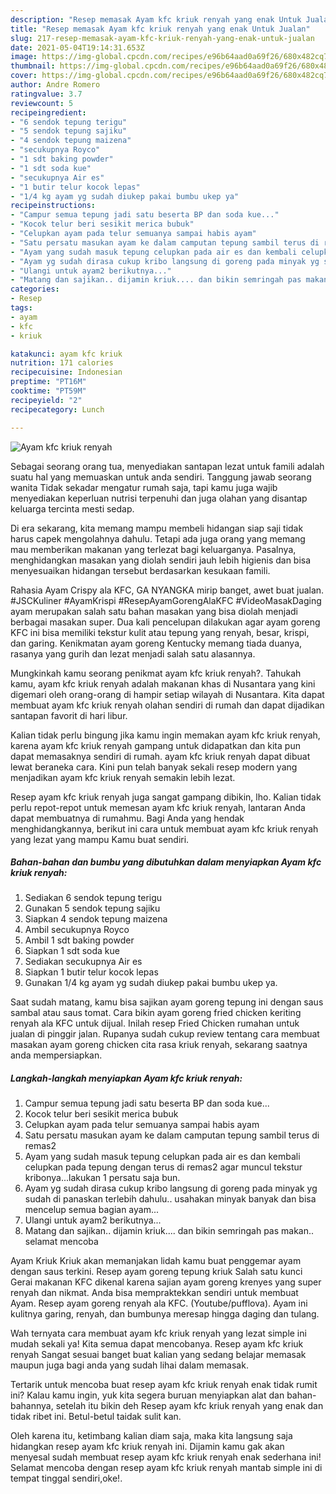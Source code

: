 ```yaml
---
description: "Resep memasak Ayam kfc kriuk renyah yang enak Untuk Jualan"
title: "Resep memasak Ayam kfc kriuk renyah yang enak Untuk Jualan"
slug: 217-resep-memasak-ayam-kfc-kriuk-renyah-yang-enak-untuk-jualan
date: 2021-05-04T19:14:31.653Z
image: https://img-global.cpcdn.com/recipes/e96b64aad0a69f26/680x482cq70/ayam-kfc-kriuk-renyah-foto-resep-utama.jpg
thumbnail: https://img-global.cpcdn.com/recipes/e96b64aad0a69f26/680x482cq70/ayam-kfc-kriuk-renyah-foto-resep-utama.jpg
cover: https://img-global.cpcdn.com/recipes/e96b64aad0a69f26/680x482cq70/ayam-kfc-kriuk-renyah-foto-resep-utama.jpg
author: Andre Romero
ratingvalue: 3.7
reviewcount: 5
recipeingredient:
- "6 sendok tepung terigu"
- "5 sendok tepung sajiku"
- "4 sendok tepung maizena"
- "secukupnya Royco"
- "1 sdt baking powder"
- "1 sdt soda kue"
- "secukupnya Air es"
- "1 butir telur kocok lepas"
- "1/4 kg ayam yg sudah diukep pakai bumbu ukep ya"
recipeinstructions:
- "Campur semua tepung jadi satu beserta BP dan soda kue..."
- "Kocok telur beri sesikit merica bubuk"
- "Celupkan ayam pada telur semuanya sampai habis ayam"
- "Satu persatu masukan ayam ke dalam camputan tepung sambil terus di remas2"
- "Ayam yang sudah masuk tepung celupkan pada air es dan kembali celupkan pada tepung dengan terus di remas2 agar muncul tekstur kribonya...lakukan 1 persatu saja bun."
- "Ayam yg sudah dirasa cukup kribo langsung di goreng pada minyak yg sudah di panaskan terlebih dahulu.. usahakan minyak banyak dan bisa mencelup semua bagian ayam..."
- "Ulangi untuk ayam2 berikutnya..."
- "Matang dan sajikan.. dijamin kriuk.... dan bikin semringah pas makan.. selamat mencoba"
categories:
- Resep
tags:
- ayam
- kfc
- kriuk

katakunci: ayam kfc kriuk 
nutrition: 171 calories
recipecuisine: Indonesian
preptime: "PT16M"
cooktime: "PT59M"
recipeyield: "2"
recipecategory: Lunch

---
```



![Ayam kfc kriuk renyah](https://img-global.cpcdn.com/recipes/e96b64aad0a69f26/680x482cq70/ayam-kfc-kriuk-renyah-foto-resep-utama.jpg)

Sebagai seorang orang tua, menyediakan santapan lezat untuk famili adalah suatu hal yang memuaskan untuk anda sendiri. Tanggung jawab seorang  wanita Tidak sekadar mengatur rumah saja, tapi kamu juga wajib menyediakan keperluan nutrisi terpenuhi dan juga olahan yang disantap keluarga tercinta mesti sedap.

Di era  sekarang, kita memang mampu membeli hidangan siap saji tidak harus capek mengolahnya dahulu. Tetapi ada juga orang yang memang mau memberikan makanan yang terlezat bagi keluarganya. Pasalnya, menghidangkan masakan yang diolah sendiri jauh lebih higienis dan bisa menyesuaikan hidangan tersebut berdasarkan kesukaan famili. 

Rahasia Ayam Crispy ala KFC, GA NYANGKA mirip banget, awet buat jualan. #JSCKuliner #AyamKrispi #ResepAyamGorengAlaKFC #VideoMasakDaging ayam merupakan salah satu bahan masakan yang bisa diolah menjadi berbagai masakan super. Dua kali pencelupan dilakukan agar ayam goreng KFC ini bisa memiliki tekstur kulit atau tepung yang renyah, besar, krispi, dan garing. Kenikmatan ayam goreng Kentucky memang tiada duanya, rasanya yang gurih dan lezat menjadi salah satu alasannya.

Mungkinkah kamu seorang penikmat ayam kfc kriuk renyah?. Tahukah kamu, ayam kfc kriuk renyah adalah makanan khas di Nusantara yang kini digemari oleh orang-orang di hampir setiap wilayah di Nusantara. Kita dapat membuat ayam kfc kriuk renyah olahan sendiri di rumah dan dapat dijadikan santapan favorit di hari libur.

Kalian tidak perlu bingung jika kamu ingin memakan ayam kfc kriuk renyah, karena ayam kfc kriuk renyah gampang untuk didapatkan dan kita pun dapat memasaknya sendiri di rumah. ayam kfc kriuk renyah dapat dibuat lewat beraneka cara. Kini pun telah banyak sekali resep modern yang menjadikan ayam kfc kriuk renyah semakin lebih lezat.

Resep ayam kfc kriuk renyah juga sangat gampang dibikin, lho. Kalian tidak perlu repot-repot untuk memesan ayam kfc kriuk renyah, lantaran Anda dapat membuatnya di rumahmu. Bagi Anda yang hendak menghidangkannya, berikut ini cara untuk membuat ayam kfc kriuk renyah yang lezat yang mampu Kamu buat sendiri.

<!--inarticleads1-->

##### Bahan-bahan dan bumbu yang dibutuhkan dalam menyiapkan Ayam kfc kriuk renyah:

1. Sediakan 6 sendok tepung terigu
1. Gunakan 5 sendok tepung sajiku
1. Siapkan 4 sendok tepung maizena
1. Ambil secukupnya Royco
1. Ambil 1 sdt baking powder
1. Siapkan 1 sdt soda kue
1. Sediakan secukupnya Air es
1. Siapkan 1 butir telur kocok lepas
1. Gunakan 1/4 kg ayam yg sudah diukep pakai bumbu ukep ya.


Saat sudah matang, kamu bisa sajikan ayam goreng tepung ini dengan saus sambal atau saus tomat. Cara bikin ayam goreng fried chicken keriting renyah ala KFC untuk dijual. Inilah resep Fried Chicken rumahan untuk jualan di pinggir jalan. Rupanya sudah cukup review tentang cara membuat masakan ayam goreng chicken cita rasa kriuk renyah, sekarang saatnya anda mempersiapkan. 

<!--inarticleads2-->

##### Langkah-langkah menyiapkan Ayam kfc kriuk renyah:

1. Campur semua tepung jadi satu beserta BP dan soda kue...
1. Kocok telur beri sesikit merica bubuk
1. Celupkan ayam pada telur semuanya sampai habis ayam
1. Satu persatu masukan ayam ke dalam camputan tepung sambil terus di remas2
1. Ayam yang sudah masuk tepung celupkan pada air es dan kembali celupkan pada tepung dengan terus di remas2 agar muncul tekstur kribonya...lakukan 1 persatu saja bun.
1. Ayam yg sudah dirasa cukup kribo langsung di goreng pada minyak yg sudah di panaskan terlebih dahulu.. usahakan minyak banyak dan bisa mencelup semua bagian ayam...
1. Ulangi untuk ayam2 berikutnya...
1. Matang dan sajikan.. dijamin kriuk.... dan bikin semringah pas makan.. selamat mencoba


Ayam Kriuk Kriuk akan memanjakan lidah kamu buat penggemar ayam dengan saus terkini. Resep ayam goreng tepung kriuk Salah satu kunci Gerai makanan KFC dikenal karena sajian ayam goreng krenyes yang super renyah dan nikmat. Anda bisa mempraktekkan sendiri untuk membuat Ayam. Resep ayam goreng renyah ala KFC. (Youtube/pufflova). Ayam ini kulitnya garing, renyah, dan bumbunya meresap hingga daging dan tulang. 

Wah ternyata cara membuat ayam kfc kriuk renyah yang lezat simple ini mudah sekali ya! Kita semua dapat mencobanya. Resep ayam kfc kriuk renyah Sangat sesuai banget buat kalian yang sedang belajar memasak maupun juga bagi anda yang sudah lihai dalam memasak.

Tertarik untuk mencoba buat resep ayam kfc kriuk renyah enak tidak rumit ini? Kalau kamu ingin, yuk kita segera buruan menyiapkan alat dan bahan-bahannya, setelah itu bikin deh Resep ayam kfc kriuk renyah yang enak dan tidak ribet ini. Betul-betul taidak sulit kan. 

Oleh karena itu, ketimbang kalian diam saja, maka kita langsung saja hidangkan resep ayam kfc kriuk renyah ini. Dijamin kamu gak akan menyesal sudah membuat resep ayam kfc kriuk renyah enak sederhana ini! Selamat mencoba dengan resep ayam kfc kriuk renyah mantab simple ini di tempat tinggal sendiri,oke!.

